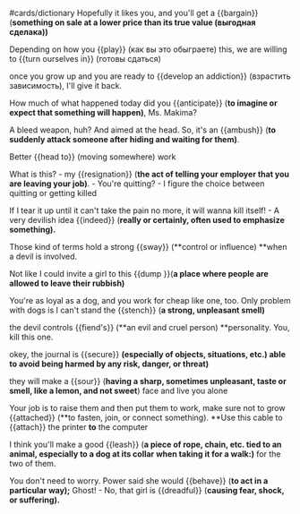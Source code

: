 #cards/dictionary 
Hopefully it likes you, and you'll get a {{bargain}} (**something on sale at a lower price than its true value (выгодная сделака))** 

Depending on how you {{play}} (как вы это обыграете) this, we are willing to {{turn ourselves in}} (готовы сдаться)

once you grow up and you are ready to {{develop an addiction}} (взрастить зависимость), I'll give it back.

How much of what happened today did you {{anticipate}} (**to imagine or expect that something will happen)**, Ms. Makima? <!--SR:!2024-01-07,3,256-->

A bleed weapon, huh? And aimed at the head. So, it's an {{ambush}} (**to suddenly attack someone after hiding and waiting for them)**. <!--SR:!2024-01-11,10,270-->

Better {{head to}} (moving somewhere) work <!--SR:!2024-01-28,24,270-->

What is this? - my {{resignation}} (**the act of telling your employer that you are leaving your job)**. - You're quitting? - I figure the choice between quitting or getting killed

If I tear it up until it can't take the pain no more, it will wanna kill itself! - A very devilish idea {{indeed}} (**really or certainly, often used to emphasize something).** <!--SR:!2024-01-06,3,256--> 

Those kind of terms hold a strong {{sway}} (**control or influence) **when a devil is involved.

Not like I could invite a girl to this {{dump }}(**a place where people are allowed to leave their rubbish)** 

You're as loyal as a dog, and you work for cheap like one, too. Only problem with dogs is I can't stand the {{stench}} (**a strong, unpleasant smell)** 

the devil controls {{fiend's}} (**an evil and cruel person) **personality. You, kill this one.

okey, the journal is {{secure}} **(especially of objects, situations, etc.) able to avoid being harmed by any risk, danger, or threat)** 

they will make a {{sour}} (**having a sharp, sometimes unpleasant, taste or smell, like a lemon, and not sweet**) face and live you alone

Your job is to raise them and then put them to work, make sure not to grow {{attached}} (**to fasten, join, or connect something). **Use this cable to {{attach}} the printer **to** the computer <!--SR:!2024-01-12,9,272!2000-01-01,1,250--> 

I think you'll make a good {{leash}} (**a piece of rope, chain, etc. tied to an animal, especially to a dog at its collar when taking it for a walk:)** for the two of them. <!--SR:!2024-01-10,9,270-->

You don't need to worry. Power said she would {{behave}} (**to act in a particular way);**
Ghost! - No, that girl is {{dreadful}} (**causing fear, shock, or suffering).** <!--SR:!2024-01-08,4,276!2000-01-01,1,250-->